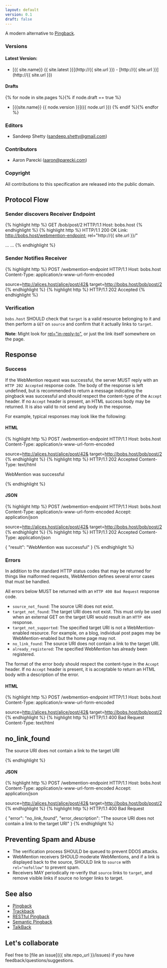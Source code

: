 ```yaml
---
layout: default
version: 0.1
draft: false
---
```


A modern alternative to [Pingback](http://www.hixie.ch/specs/pingback/pingback).


### Versions

#### Latest Version:
- [{{ site.name}} {{ site.latest }}](http://{{ site.url }}) - [http://{{ site.url }}](http://{{ site.url }})

#### Drafts
{% for node in site.pages %}{% if node.draft == true %}
- [{{site.name}} {{ node.version }}]({{ node.url }})
{% endif %}{% endfor %}

### Editors
* Sandeep Shetty ([sandeep.shetty@gmail.com](mailto:sandeep.shetty@gmail.com))

### Contributors
* Aaron Parecki ([aaron@parecki.com](mailto:aaron@parecki.com))

### Copyright
All contributions to this specification are released into the public domain.


## Protocol Flow

### Sender discovers Receiver Endpoint

{% highlight http %}
GET /bob/post/2 HTTP/1.1
Host: bobs.host
{% endhighlight %}
{% highlight http %}
HTTP/1.1 200 OK
Link: <http://bobs.host/webmention-endpoint>; rel="http://{{ site.url }}/"

<html>
...
<link href="http://bobs.host/webmention-endpoint" rel="http://{{ site.url }}/" />
...
{% endhighlight %}


### Sender Notifies Receiver

{% highlight http %}
POST /webmention-endpoint HTTP/1.1
Host: bobs.host
Content-Type: application/x-www-url-form-encoded

source=http://alices.host/alice/post/42&
target=http://bobs.host/bob/post/2
{% endhighlight %}
{% highlight http %}
HTTP/1.1 202 Accepted
{% endhighlight %}  

### Verification
`bobs.host` SHOULD check that `target` is a valid resource belonging to it and then perform a `GET` on `source` and confirm that it actually links to `target`.

**Note**: Might look for [rel="in-reply-to"](http://microformats.org/wiki/comment-brainstorming#hAtom_and_in-reply-to), or just the link itself somewhere on the page.

## Response

### Success

If the WebMention request was successful, the server MUST reply with an `HTTP 202 Accepted` response code. The body of the response is left undefined, but is recommended to return a message indicating the pingback was successful and should respect the content-type of the `Accept` header. If no `Accept` header is present, an HTML success body may be returned. It is also valid to not send any body in the response.

For example, typical responses may look like the following:

#### HTML

{% highlight http %}
POST /webmention-endpoint HTTP/1.1
Host: bobs.host
Content-Type: application/x-www-url-form-encoded

source=http://alices.host/alice/post/42&
target=http://bobs.host/bob/post/2
{% endhighlight %}
{% highlight http %}
HTTP/1.1 202 Accepted
Content-Type: text/html

<!DOCTYPE html>
<html>
  <head>
    <title>WebMention</title>
  </head>
  <body>
	<p>WebMention was successful</p>
  </body>
</html>
{% endhighlight %}

#### JSON

{% highlight http %}
POST /webmention-endpoint HTTP/1.1
Host: bobs.host
Content-Type: application/x-www-url-form-encoded
Accept: application/json

source=http://alices.host/alice/post/42&
target=http://bobs.host/bob/post/2
{% endhighlight %}
{% highlight http %}
HTTP/1.1 202 Accepted
Content-Type: application/json

{
  "result": "WebMention was successful"
}
{% endhighlight %}


### Errors

In addition to the standard HTTP status codes that may be returned for things like malformed requests, WebMention defines several error cases that must be handled.

All errors below MUST be returned with an `HTTP 400 Bad Request` response code.

* `source_not_found`: The source URI does not exist.
* `target_not_found`: The target URI does not exist. This must only be used when an external GET on the target URI would result in an `HTTP 404` response.
* `target_not_supported`: The specified target URI is not a WebMention-enabled resource. For example, on a blog, individual post pages may be WebMention-enabled but the home page may not.
* `no_link_found`: The source URI does not contain a link to the target URI.
* `already_registered`: The specified WebMention has already been registered.

The format of the error body should respect the content-type in the `Accept` header. If no `Accept` header is present, it is acceptable to return an HTML body with a description of the error.

#### HTML

{% highlight http %}
POST /webmention-endpoint HTTP/1.1
Host: bobs.host
Content-Type: application/x-www-url-form-encoded

source=http://alices.host/alice/post/42&
target=http://bobs.host/bob/post/2
{% endhighlight %}
{% highlight http %}
HTTP/1.1 400 Bad Request
Content-Type: text/html

<!DOCTYPE html>
<html>
  <head>
    <title>WebMention Error</title>
  </head>
  <body>
    <h2>no_link_found</h2>
    <p>The source URI does not contain a link to the target URI</p>
  </body>
</html>
{% endhighlight %}

#### JSON

{% highlight http %}
POST /webmention-endpoint HTTP/1.1
Host: bobs.host
Content-Type: application/x-www-url-form-encoded
Accept: application/json

source=http://alices.host/alice/post/42&
target=http://bobs.host/bob/post/2
{% endhighlight %}
{% highlight http %}
HTTP/1.1 400 Bad Request

{
  "error": "no_link_found",
  "error_description": "The source URI does not contain a link to the target URI"
}
{% endhighlight %}



## Preventing Spam and Abuse
* The verification process SHOULD be queued to prevent DDOS attacks.
* WebMention receivers SHOULD moderate WebMentions, and if a link is displayed back to the source, SHOULD link to `source` with `rel="nofollow"` to prevent spam.
* Receivers MAY periodically re-verify that `source` links to `target`, and remove visible links if source no longer links to target.



## See also

* [Pingback](http://www.hixie.ch/specs/pingback/pingback)
* [Trackback](http://archive.cweiske.de/trackback/trackback-1.2.html)
* [RESTful Pingback](http://www.w3.org/wiki/Pingback)
* [Semantic Pingback](http://aksw.org/projects/semanticpingback)
* [TalkBack](http://elie.im/publication/reclaiming-the-blogosphere-talkBack-a-secure-linkBack-protocol-for-weblogs#.UIWq_k4geoM)

## Let's collaborate
Feel free to [file an issue]({{ site.repo_url }}/issues) if you have feedback/questions/suggestions.
